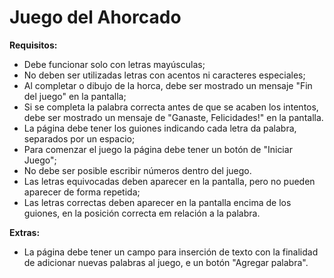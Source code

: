 # Juego del Ahorcado

**Requisitos:**

-   Debe funcionar solo con letras mayúsculas;
-   No deben ser utilizadas letras con acentos ni caracteres especiales;
-   Al completar o dibujo de la horca, debe ser mostrado un mensaje "Fin del juego" en la pantalla;
-   Si se completa la palabra correcta antes de que se acaben los intentos, debe ser mostrado un mensaje de "Ganaste, Felicidades!" en la pantalla.
-   La página debe tener los guiones indicando cada letra da palabra, separados por un espacio;
-   Para comenzar el juego la página debe tener un botón de "Iniciar Juego";
-   No debe ser posible escribir números dentro del juego.
-   Las letras equivocadas deben aparecer en la pantalla, pero no pueden aparecer de forma repetida;
-   Las letras correctas deben aparecer en la pantalla encima de los guiones, en la posición correcta em relación a la palabra.

**Extras:**

-   La página debe tener un campo para inserción de texto con la finalidad de adicionar nuevas palabras al juego, e un botón "Agregar palabra".
